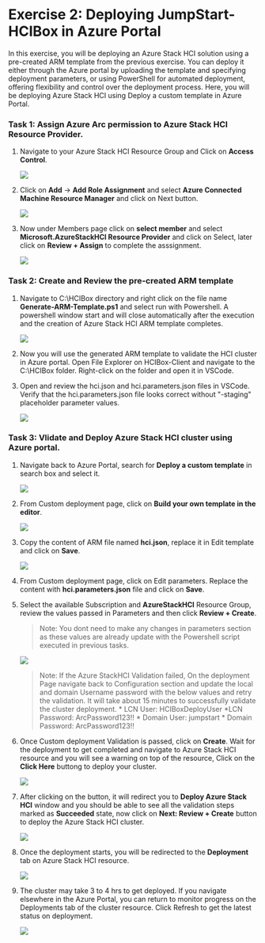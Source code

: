 # Exercise 2: Deploying JumpStart-HCIBox in Azure Portal

In this exercise, you will be deploying an Azure Stack HCI solution using a pre-created ARM template from the previous exercise. You can deploy it either through the Azure portal by uploading the template and specifying deployment parameters, or using PowerShell for automated deployment, offering flexibility and control over the deployment process. Here, you will be deploying Azure Stack HCI using Deploy a custom template in Azure Portal.

### Task 1: Assign Azure Arc permission to Azure Stack HCI Resource Provider. 

1. Navigate to your Azure Stack HCI Resource Group and Click on **Access Control**.

    ![](./media/accesscontrol.png)

2. Click on **Add** -> **Add Role Assignment** and select **Azure Connected Machine Resource Manager** and click on Next button.

    ![](./media/roleassign.png)

3. Now under Members page click on **select member** and select **Microsoft.AzureStackHCI Resource Provider** and click on Select, later click on **Review + Assign** to complete the asssignment.

    ![](./media/selectresourceprovide.png)


### Task 2: Create and Review the pre-created ARM template
   
1. Navigate to C:\HCIBox directory and right click on the file name **Generate-ARM-Template.ps1** and select run with Powershell. A powershell window  start and will close automatically after the execution and the creation of Azure Stack HCI ARM template completes. 

    ![](./media/genarmtemplate.png)
    
2. Now you will use the generated ARM template to validate the HCI cluster in Azure portal. Open File Explorer on HCIBox-Client and navigate to the C:\HCIBox folder. Right-click on the folder and open it in VSCode.

3. Open and review the hci.json and hci.parameters.json files in VSCode. Verify that the hci.parameters.json file looks correct without "-staging" placeholder parameter values.

    ![](./media/hci24-5.png)

### Task 3: Vlidate and Deploy Azure Stack HCI cluster using Azure portal.

1. Navigate back to Azure Portal, search for **Deploy a custom template** in search box and select it.

    ![](./media/hci24-6.png)

2. From Custom deployment page, click on **Build your own template in the editor**.

    ![](./media/buildcustom.png)

3. Copy the content of ARM file named **hci.json**, replace it in Edit template and click on **Save**.
      
    ![](./media/hcijson.png)

5. From Custom deployment page, click on Edit parameters. Replace the content with **hci.parameters.json** file and click on **Save**.

6. Select the available Subscription and **AzureStackHCI** Resource Group, review the values passed in Parameters and then click **Review + Create**.

   > Note: You dont need to make any changes in parameters section as these values are already update with the Powershell script executed in previous tasks.
   
    ![](./media/reviewhci.png)

   > Note: If the Azure StackHCI Validation failed, On the deployment Page navigate back to Configuration section and update the local and domain Username password with the below values and retry the validation. It will take about 15 minutes to successfully validate the cluster deployment.
        * LCN User: HCIBoxDeployUser
        *LCN Password: ArcPassword123!!
        * Domain User: jumpstart
        * Domain Password: ArcPassword123!!

8. Once Custom deployment Validation is passed, click on **Create**. Wait for the deployment to get completed and navigate to Azure Stack HCI resource and you will see a warning on top of the resource, Click on the **Click Here** buttong to deploy your cluster.

    ![](./media/validatedhci.png)

9. After clicking on the button, it will redirect you to **Deploy Azure Stack HCI** window and you should be able to see all the validation steps marked as **Succeeded** state, now click on **Next: Review + Create** button to deploy the Azure Stack HCI cluster.

    ![](./media/deploystuckvalidated.png)
   
11. Once the deployment starts, you will be redirected to the **Deployment** tab on Azure Stack HCI resource.

     ![](./media/deploymentstarted.png)
   
12. The cluster may take 3 to 4 hrs to get deployed. If you navigate elsewhere in the Azure Portal, you can return to monitor progress on the Deployments tab of the cluster resource. Click Refresh to get the latest status on deployment.

     ![](./media/deplomentstatehci.png)
